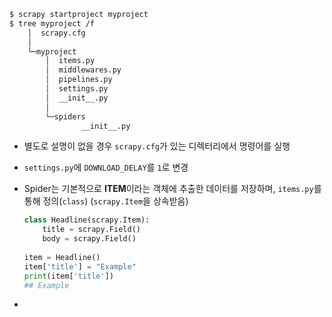 ```bash
$ scrapy startproject myproject
$ tree myproject /f
    │  scrapy.cfg
    │
    └─myproject
        │  items.py
        │  middlewares.py
        │  pipelines.py
        │  settings.py
        │  __init__.py
        │
        └─spiders
                __init__.py
```

- 별도로 설명이 없을 경우 `scrapy.cfg`가 있는 디렉터리에서 명령어를 실행

- `settings.py`에 `DOWNLOAD_DELAY`를 `1`로 변경

- Spider는 기본적으로 **ITEM**이라는 객체에 추출한 데이터를 저장하며, `items.py`를 통해 정의(`class`) (`scrapy.Item`을 상속받음)

  ```python
  class Headline(scrapy.Item):
      title = scrapy.Field()
      body = scrapy.Field()
      
  item = Headline()
  item['title'] = "Example"
  print(item['title'])
  ## Example
  ```

- 

